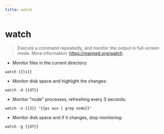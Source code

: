 ```yaml
---
title: watch
---
```

# watch

> Execute a command repeatedly, and monitor the output in full-screen mode.
> More information: <https://manned.org/watch>.

- Monitor files in the current directory:

`watch {{ls}}`

- Monitor disk space and highlight the changes:

`watch -d {{df}}`

- Monitor "node" processes, refreshing every 3 seconds:

`watch -n {{3}} "{{ps aux | grep node}}"`

- Monitor disk space and if it changes, stop monitoring:

`watch -g {{df}}`
